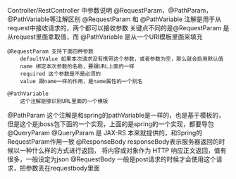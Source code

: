 
Controller/RestController 中参数说明
 @RequestParam，@PathParam，@PathVariable等注解区别
    @RequestParam 和 @PathVariable 注解是用于从request中接收请求的，两个都可以接收参数
    关键点不同的是@RequestParam 是从request里面拿取值，而 @PathVariable 是从一个URI模板里面来填充

    @RequestParam 支持下面四种参数
        defaultValue 如果本次请求没有携带这个参数，或者参数为空，那么就会启用默认值
        name 绑定本次参数的名称，要跟URL上面的一样
        required 这个参数是不是必须的
        value 跟name一样的作用，是name属性的一个别名

    @PathVariable
        这个注解能够识别URL里面的一个模板

@PathParam
    这个注解是和spring的pathVariable是一样的，也是基于模板的，但是这个是jboss包下面的一个实现，上面的是spring的一个实现，都要导包
@QueryParam
@QueryParam 是 JAX-RS 本来就提供的，和Spring的RequestParam作用一致
@ResponseBody
    responseBody表示服务器返回的时候以一种什么样的方式进行返回， 将内容或对象作为 HTTP 响应正文返回，值有很多，一般设定为json
@RequestBody
    一般是post请求的时候才会使用这个请求，把参数丢在requestbody里面